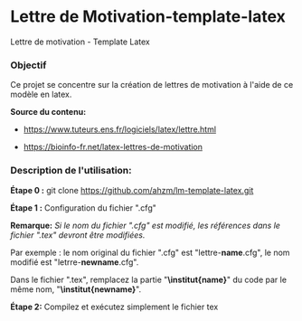 # Lettre de Motivation-template-latex
Lettre de motivation - Template Latex

### Objectif 

Ce projet se concentre sur la création de lettres de motivation à l'aide de ce modèle en latex.

**Source du contenu:** 

- https://www.tuteurs.ens.fr/logiciels/latex/lettre.html

- https://bioinfo-fr.net/latex-lettres-de-motivation

### Description de l'utilisation: 

**Étape 0 :** git clone https://github.com/ahzm/lm-template-latex.git

**Étape 1 :** Configuration du fichier ".cfg"

**Remarque:** *Si le nom du fichier ".cfg" est modifié, les références dans le fichier ".tex" devront être modifiées.*

Par exemple : le nom original du fichier ".cfg" est "lettre-**name**.cfg", le nom modifié est "letrre-**newname**.cfg".

Dans le fichier ".tex", remplacez la partie "**\institut{name}**" du code par le même nom, "**\institut{newname}**".

**Étape 2:** Compilez et exécutez simplement le fichier tex